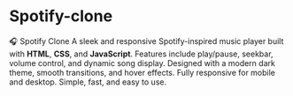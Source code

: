 # Spotify-clone
🎧 Spotify Clone   A sleek and responsive Spotify-inspired music player built with **HTML**, **CSS**, and **JavaScript**. Features include play/pause, seekbar, volume control, and dynamic song display. Designed with a modern dark theme, smooth transitions, and hover effects. Fully responsive for mobile and desktop. Simple, fast, and easy to use. 
